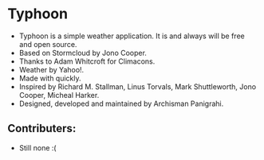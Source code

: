 Typhoon
=======

- Typhoon is a simple weather application. It is and always will be free and open source.
- Based on Stormcloud by Jono Cooper.
- Thanks to Adam Whitcroft for Climacons.
- Weather by Yahoo!.
- Made with quickly.
- Inspired by Richard M. Stallman, Linus Torvals, Mark Shuttleworth, Jono Cooper, Micheal Harker.
- Designed, developed and maintained by Archisman Panigrahi.

Contributers:
--------------
- Still none :(
